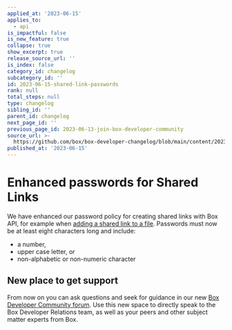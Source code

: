 ```yaml
---
applied_at: '2023-06-15'
applies_to:
  - api
is_impactful: false
is_new_feature: true
collapse: true
show_excerpt: true
release_source_url: ''
is_index: false
category_id: changelog
subcategory_id: ''
id: 2023-06-15-shared-link-passwords
rank: null
total_steps: null
type: changelog
sibling_id: ''
parent_id: changelog
next_page_id: ''
previous_page_id: 2023-06-13-join-box-developer-community
source_url: >-
  https://github.com/box/box-developer-changelog/blob/main/content/2023/06-15-shared-link-passwords.md
published_at: '2023-06-15'
---
```

# Enhanced passwords for Shared Links

We have enhanced our password policy for creating shared links with Box API, for example when [adding a shared link to a file][1].
Passwords must now be at least eight characters long and include:

* a number,
* upper case letter, or
* non-alphabetic or non-numeric character

<!-- more -->

## New place to get support

From now on you can ask questions and seek for guidance in our new [Box Developer Community forum][2]. Use this new space to  directly speak to the Box Developer Relations team, as well as your peers and other subject matter experts from Box.

[1]: e://put-files-id--add-shared-link#param-shared_link-password
[2]: https://forum.box.com/